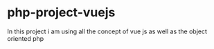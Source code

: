# php-project-vuejs

In this project i am using all the concept of vue js as well as the object oriented php